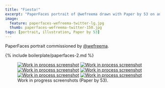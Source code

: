 ```yaml
---
title: "Fiesta!"
excerpt: "PaperFaces portrait of @wefreema drawn with Paper by 53 on an iPad."
image: 
  feature: paperfaces-wefreema-twitter-lg.jpg
  thumb: paperfaces-wefreema-twitter-150.jpg
tags: [portrait, illustration, Paper by 53]
---
```


PaperFaces portrait commissioned by [@wefreema](http://twitter.com/wefreema).

{% include boilerplate/paperfaces-2.md %}

<figure class="half">
	<a href="{{ site.url }}/assets/images/paperfaces-wefreema-process-1-lg.jpg"><img src="{{ site.url }}/assets/images/paperfaces-wefreema-process-1-600.jpg" alt="Work in process screenshot"></a>
	<a href="{{ site.url }}/assets/images/paperfaces-wefreema-process-2-lg.jpg"><img src="{{ site.url }}/assets/images/paperfaces-wefreema-process-2-600.jpg" alt="Work in process screenshot"></a>
	<a href="{{ site.url }}/assets/images/paperfaces-wefreema-process-3-lg.jpg"><img src="{{ site.url }}/assets/images/paperfaces-wefreema-process-3-600.jpg" alt="Work in process screenshot"></a>
	<a href="{{ site.url }}/assets/images/paperfaces-wefreema-process-4-lg.jpg"><img src="{{ site.url }}/assets/images/paperfaces-wefreema-process-4-600.jpg" alt="Work in process screenshot"></a>
	<a href="{{ site.url }}/assets/images/paperfaces-wefreema-process-5-lg.jpg"><img src="{{ site.url }}/assets/images/paperfaces-wefreema-process-5-600.jpg" alt="Work in process screenshot"></a>
	<a href="{{ site.url }}/assets/images/paperfaces-wefreema-process-6-lg.jpg"><img src="{{ site.url }}/assets/images/paperfaces-wefreema-process-6-600.jpg" alt="Work in process screenshot"></a>
	<figcaption>Work in progress screenshots (Paper by 53).</figcaption>
</figure>